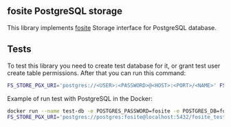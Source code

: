 ## fosite PostgreSQL storage

This library implements [fosite](https://github.com/ory/fosite) Storage
interface for PostgreSQL database.

## Tests

To test this library you need to create test database for it, or grant test user
create table permissions. After that you can run this command:

```bash
FS_STORE_PGX_URI='postgres://<USER>:<PASSWORD>@<HOST>:<PORT>/<NAME>' FS_PG_TEST_USER=oauth2_test go test ./...
```

Example of run test with PostgreSQL in the Docker:

```bash
docker run --name test-db -e POSTGRES_PASSWORD=fosite -e POSTGRES_DB=fosite_test -p 5432:5432 -d postgres
FS_STORE_PGX_URI='postgres://postgres:fosite@localhost:5432/fosite_test' go test ./...
```
